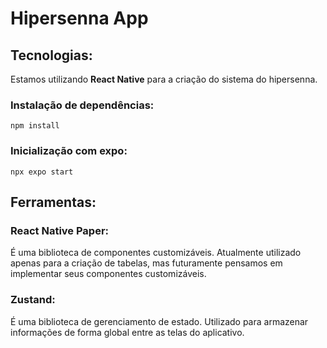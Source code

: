 # Hipersenna App

## Tecnologias:
Estamos utilizando **React Native** para a criação do sistema do hipersenna.

### Instalação de dependências:
```npm install```

### Inicialização com expo:
```npx expo start```

## Ferramentas:

### React Native Paper:
É uma biblioteca de componentes customizáveis. Atualmente utilizado apenas para a criação de tabelas, mas futuramente pensamos em implementar seus componentes customizáveis.

### Zustand:
É uma biblioteca de gerenciamento de estado. Utilizado para armazenar informações de forma global entre as telas do aplicativo.


